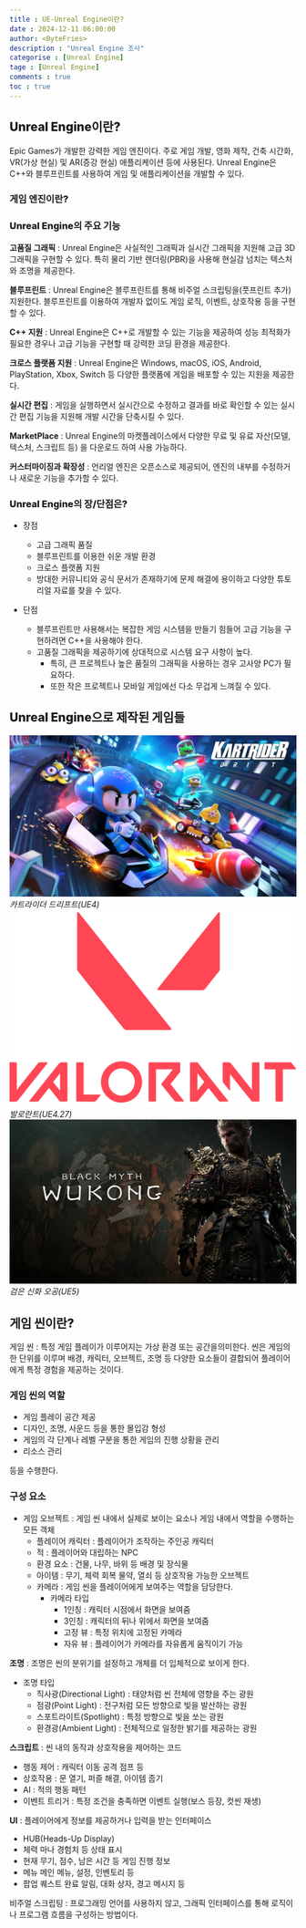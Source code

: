 ```yaml
---
title : UE-Unreal Engine이란?
date : 2024-12-11 06:00:00
author: <ByteFries>
description : "Unreal Engine 조사"
categorise : [Unreal Engine]
tage : [Unreal Engine]
comments : true
toc : true
---
```


## <span style = "font-weight: 800;">Unreal Engine이란?</span>
Epic Games가 개발한 강력한 게임 엔진이다. 주로 게임 개발, 영화 제작, 건축 시간화, VR(가상 현실) 및 AR(증강 현실) 애플리케이션 등에 사용된다. Unreal Engine은 C++와 블루프린트를 사용하여 게임 및 애플리케이션을 개발할 수 있다.

### <span style = "font-weight: 800;">게임 엔진이란?</span>


### <span style = "font-weight: 800;">Unreal Engine의 주요 기능</span>
**고품질 그래픽**
 : Unreal Engine은 사실적인 그래픽과 실시간 그래픽을 지원해 고급 3D 그래픽을 구현할 수 있다. 특히 물리 기반 렌더링(PBR)을 사용해 현실감 넘치는 텍스처와 조명을 제공한다.
  
**블루프린트**
 : Unreal Engine은 블루프린트를 통해 비주얼 스크립팅을(풋프린트 추가) 지원한다. 블루프린트를 이용하여 개발자 없이도 게임 로직, 이벤트, 상호작용 등을 구현할 수 있다.
  
**C++ 지원**
 : Unreal Engine은 C++로 개발할 수 있는 기능을 제공하여 성능 최적화가 필요한 경우나 고급 기능을 구현할 때 강력한 코딩 환경을 제공한다.

**크로스 플랫폼 지원**
 : Unreal Engine은 Windows, macOS, iOS, Android, PlayStation, Xbox, Switch 등 다양한 플랫폼에 게임을 배포할 수 있는 지원을 제공한다.

**실시간 편집**
 : 게임을 실행하면서 실시간으로 수정하고 결과를 바로 확인할 수 있는 실시간 편집 기능을 지원해 개발 시간을 단축시킬 수 있다.

**MarketPlace**
 : Unreal Engine의 마켓플레이스에서 다양한 무료 및 유료 자산(모델, 텍스처, 스크립트 등) 을 다운로드 하여 사용 가능하다.

**커스터마이징과 확장성**
 : 언리얼 엔진은 오픈소스로 제공되어, 엔진의 내부를 수정하거나 새로운 기능을 추가할 수 있다.

### <span style = "font-weight: 800;">Unreal Engine의 장/단점은?</span>
- 장점 
  - 고급 그래픽 품질
  - 블루프린트를 이용한 쉬운 개발 환경
  - 크로스 플랫폼 지원
  - 방대한 커뮤니티와 공식 문서가 존재하기에 문제 해결에 용이하고 다양한 튜토리얼 자료를 찾을 수 있다.

- 단점
  - 블루프린트만 사용해서는 복잡한 게임 시스템을 만들기 힘들어 고급 기능을 구현하려면 C++을 사용해야 한다.
  - 고품질 그래픽을 제공하기에 상대적으로 시스템 요구 사항이 높다. 
    - 특히, 큰 프로젝트나 높은 품질의 그래픽을 사용하는 경우 고사양 PC가 필요하다.
    - 또한 작은 프로젝트나 모바일 게임에선 다소 무겁게 느껴질 수 있다.

## <span style = "font-weight: 800;">Unreal Engine으로 제작된 게임들</span>

!["kartRiderImg"](/assets/image/kartRiderImg.jpg)
_카트라이더 드리프트(UE4)_
!["valorantImg"](/assets/image/valorantImg.png)
_발로란트(UE4.27)_
!["blackMythImg"](/assets/image/blackMythWukongImg.jpg)
_검은 신화 오공(UE5)_

## <span style = "font-weight: 800;">게임 씬이란?</span>

게임 씬 : 특정 게임 플레이가 이루어지는 가상 환경 또는 공간을의미한다. 씬은 게임의 한 단위를 이루며 배경, 캐릭터, 오브젝트, 조명 등 다양한 요소들이 결합되어 플레이어에게 특정 경험을 제공하는 것이다.

### <span style = "font-weight: 800;">게임 씬의 역할</span>
- 게임 플레이 공간 제공
- 디자인, 조명, 사운드 등을 통한 몰입감 형성
- 게임의 각 단계나 레벨 구분을 통한 게임의 진행 상황을 관리
- 리소스 관리

등을 수행한다.

### <span style = "font-weight: 800;">구성 요소</span>

- 게임 오브젝트 
  : 게임 씬 내에서 실제로 보이는 요소나 게임 내에서 역할을 수행하는 모든 객체
  - 플레이어 캐릭터 : 플레이어가 조작하는 주인공 캐릭터
  - 적 : 플레이어와 대립하는 NPC
  - 환경 요소 : 건물, 나무, 바위 등 배경 및 장식물
  - 아이템 : 무기, 체력 회복 물약, 열쇠 등 상호작용 가능한 오브젝트
  - 카메라 : 게임 씬을 플레이어에게 보여주는 역할을 담당한다.
    - 카메라 타입
      - 1인칭 : 캐릭터 시점에서 화면을 보여줌
      - 3인칭 : 캐릭터의 뒤나 위에서 화면을 보여줌
      - 고정 뷰 : 특정 위치에 고정된 카메라
      - 자유 뷰 :  플레이어가 카메라를 자유롭게 움직이기 가능

**조명**
  : 조명은 씬의 분위기를 설정하고 개체를 더 입체적으로 보이게 한다.

  - 조명 타입
    - 직사광(Directional Light) : 태양처럼 씬 전체에 영향을 주는 광원
    - 점광(Point Light) : 전구처럼 모든 방향으로 빛을 발산하는 광원
    - 스포트라이트(Spotlight) : 특정 방향으로 빛을 쏘는 광원
    - 환경광(Ambient Light) : 전체적으로 일정한 밝기를 제공하는 광원

**스크립트**
 : 씬 내의 동작과 상호작용을 제어하는 코드
 - 행동 제어 : 캐릭터 이동 공격 점프 등
 - 상호작용 : 문 열기, 퍼즐 해결, 아이템 줍기
 - AI : 적의 행동 패턴
 - 이벤트 트리거 : 특정 조건을 충족하면 이벤트 실행(보스 등장, 컷씬 재생)

**UI**
 : 플레이어에게 정보를 제공하거나 입력을 받는 인터페이스
 - HUB(Heads-Up Display)
  - 체력 마나 경험치 등 상태 표시
  - 현재 무기, 점수, 남은 시간 등 게임 진행 정보
 - 메뉴 메인 메뉴, 설정, 인벤토리 등
 - 팝업 퀘스트 완료 알림, 대화 상자, 경고 메시지 등


비주얼 스크립팅 : 프로그래밍 언어를 사용하지 않고, 그래픽 인터페이스를 통해 로직이나 프로그램 흐름을 구성하는 방법이다.
